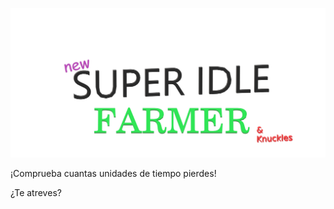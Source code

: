 ![](https://raw.githubusercontent.com/xoko14/NewSuperIdleFarmer/master/resources/superIdleFarmer.png)

¡Comprueba cuantas unidades de tiempo pierdes!

¿Te atreves?
